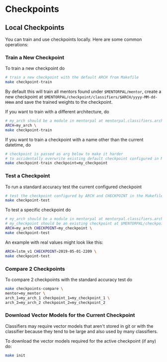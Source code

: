 # Checkpoints

## Local Checkpoints

You can train and use checkpoints locally. Here are some common operations:

### Train a New Checkpoint 

To train a new checkpoint do

```bash
# train a new checkpoint with the default ARCH from Makefile
make checkpoint-train
```

By default this will  train all mentors found under `$MENTORPAL/mentor`, create a new checkpoint at `$MENTORPAL/checkpoint/classifiers/$ARCH/yyyy-MM-dd-HHmm` and save the trained weights to the checkpoint.

If you want to train with a different architecture, do

```bash
# my_arch should be a module in mentorpal at mentorpal.classifiers.arch.my_arch
ARCH=my_arch \
make checkpoint-train
```

If you want to train a checkpoint with a name other than the current datetime, do

```bash
# checkpoint is passed as arg below to make it harder 
# to accidentally overwrite existing default checkpoint configured in Makefile
make checkpoint-train checkpoint=my_checkpoint
```

### Test a Checkpoint 

To run a standard accuracy test the current configured checkpoint

```bash
# test the checkpoint configured by ARCH and CHECKPOINT in the Makefile
make checkpoint-test
```

To test a specific checkpoint do

```bash
# my_arch should be a module in mentorpal at mentorpal.classifiers.arch.my_arch
# my_checkpoint should be an existing checkpoint at $MENTORPAL/checkpoint/classifiers/$myarch/$my_checkpoint
ARCH=my_arch CHECKPOINT=my_checkpoint \
make checkpoint-test
```

An example with real values might look like this:

```bash
ARCH=lstm_v1 CHECKPOINT=2019-05-01-2209 \
make checkpoint-test
```

### Compare 2 Checkpoints

To compare 2 checkpoints with the standard accuracy test do 

```bash
make checkpoints-compare \
mentor=my_mentor \
arch_1=my_arch_1 checkpoint_1=my_checkpoint_1 \
arch_2=my_arch_2 checkpoint_2=my_checkpoint_2
```

### Download Vector Models for the Current Checkpoint

Classifiers may require vector models that aren't stored in git or with the classifier because they tend to be large and also used by many classifiers. 

To download the vector models required for the active checkpoint (if any) do:

```bash
make init
```
